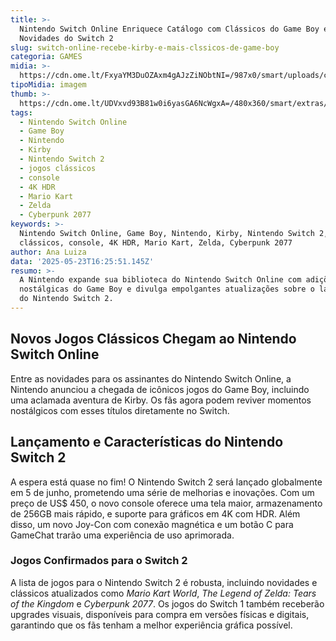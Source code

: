 ```yaml
---
title: >-
  Nintendo Switch Online Enriquece Catálogo com Clássicos do Game Boy e Anuncia
  Novidades do Switch 2
slug: switch-online-recebe-kirby-e-mais-clssicos-de-game-boy
categoria: GAMES
midia: >-
  https://cdn.ome.lt/FxyaYM3DuOZAxm4gAJzZiNObtNI=/987x0/smart/uploads/conteudo/fotos/OMELETE_CAPA_-_2025-05-23T124652.993.png
tipoMidia: imagem
thumb: >-
  https://cdn.ome.lt/UDVxvd93B81w0i6yasGA6NcWgxA=/480x360/smart/extras/conteudos/omelete_THUMB_-_2025-05-23T124744.611.png
tags:
  - Nintendo Switch Online
  - Game Boy
  - Nintendo
  - Kirby
  - Nintendo Switch 2
  - jogos clássicos
  - console
  - 4K HDR
  - Mario Kart
  - Zelda
  - Cyberpunk 2077
keywords: >-
  Nintendo Switch Online, Game Boy, Nintendo, Kirby, Nintendo Switch 2, jogos
  clássicos, console, 4K HDR, Mario Kart, Zelda, Cyberpunk 2077
author: Ana Luiza
data: '2025-05-23T16:25:51.145Z'
resumo: >-
  A Nintendo expande sua biblioteca do Nintendo Switch Online com adições
  nostálgicas do Game Boy e divulga empolgantes atualizações sobre o lançamento
  do Nintendo Switch 2.
---
```


## Novos Jogos Clássicos Chegam ao Nintendo Switch Online

Entre as novidades para os assinantes do Nintendo Switch Online, a Nintendo anunciou a chegada de icônicos jogos do Game Boy, incluindo uma aclamada aventura de Kirby. Os fãs agora podem reviver momentos nostálgicos com esses títulos diretamente no Switch.

## Lançamento e Características do Nintendo Switch 2

A espera está quase no fim! O Nintendo Switch 2 será lançado globalmente em 5 de junho, prometendo uma série de melhorias e inovações. Com um preço de US$ 450, o novo console oferece uma tela maior, armazenamento de 256GB mais rápido, e suporte para gráficos em 4K com HDR. Além disso, um novo Joy-Con com conexão magnética e um botão C para GameChat trarão uma experiência de uso aprimorada.

### Jogos Confirmados para o Switch 2

A lista de jogos para o Nintendo Switch 2 é robusta, incluindo novidades e clássicos atualizados como *Mario Kart World*, *The Legend of Zelda: Tears of the Kingdom* e *Cyberpunk 2077*. Os jogos do Switch 1 também receberão upgrades visuais, disponíveis para compra em versões físicas e digitais, garantindo que os fãs tenham a melhor experiência gráfica possível.
